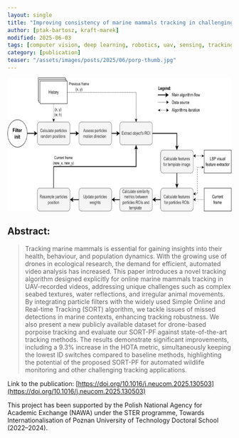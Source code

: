 ```yaml
---
layout: single
title: "Improving consistency of marine mammals tracking in challenging drone recordings through visual particle filter integration"
author: [ptak-bartosz, kraft-marek]
modified: 2025-06-03
tags: [computer vision, deep learning, robotics, uav, sensing, tracking, marine mammals, porpoise, dataset]
category: [publication]
teaser: "/assets/images/posts/2025/06/porp-thumb.jpg"
---
```


<p align="center">
    <img src="/assets/images/posts/2025/06/porp-header.jpg" height="300px" />
</p>

## Abstract:

> Tracking marine mammals is essential for gaining insights into their health, behaviour, and population dynamics. With the growing use of drones in ecological research, the demand for efficient, automated video analysis has increased. This paper introduces a novel tracking algorithm designed explicitly for online marine mammals tracking in UAV-recorded videos, addressing unique challenges such as complex seabed textures, water reflections, and irregular animal movements. By integrating particle filters with the widely used Simple Online and Real-time Tracking (SORT) algorithm, we tackle issues of missed detections in marine contexts, enhancing tracking robustness. We also present a new publicly available dataset for drone-based porpoise tracking and evaluate our SORT-PF against state-of-the-art tracking methods. The results demonstrate significant improvements, including a 9.3% increase in the HOTA metric, simultaneously keeping the lowest ID switches compared to baseline methods, highlighting the potential of the proposed SORT-PF for automated wildlife monitoring and other challenging tracking applications.

Link to the publication: [https://doi.org/10.1016/j.neucom.2025.130503](https://doi.org/10.1016/j.neucom.2025.130503)


This project has been supported by the Polish National Agency for Academic Exchange (NAWA) under the STER programme, Towards Internationalisation of Poznan University of Technology Doctoral School (2022–2024).
